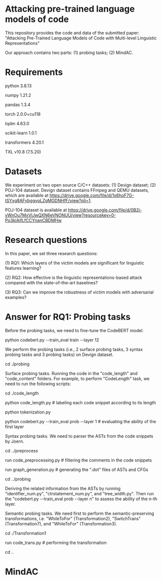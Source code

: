 # Attacking pre-trained language models of code
This repository provides the code and data of the submitted paper: "Attacking Pre-Trained Language Models of Code with Multi-level Linguistic Representations"

Our approach contains two parts: (1) probing tasks; (2) MindAC.

# Requirements
python                    3.8.13

numpy                     1.21.2

pandas                    1.3.4

torch                     2.0.0+cu118

tqdm                      4.63.0

scikit-learn              1.0.1

transformers              4.20.1

TXL                       v10.8 (7.5.20) 

# Datasets
We experiment on two open source C/C++ datasets: (1) Devign dataset; (2) POJ-104 dataset.
Devign dataset contains FFmpeg and QEMU datasets, which are available at https://drive.google.com/file/d/1x6hoF7G-tSYxg8AFybggypLZgMGDNHfF/view?pli=1.

POJ-104 dataset is available at https://drive.google.com/file/d/0B2i-vWnOu7MxVlJwQXN6eVNONUU/view?resourcekey=0-Po3kiAifLfCCYnanCBDMHw

# Research questions

In this paper, we set three research questions: 

(1) RQ1: Which layers of the victim models are significant for linguistic features learning?

(2) RQ2: How effective is the linguistic representations-based attack compared with the state-of-the-art baselines?

(3) RQ3: Can we improve the robustness of victim models with adversarial examples?

# Answer for RQ1: Probing tasks

Before the probing tasks, we need to fine-tune the CodeBERT model.

python codebert.py --train_eval train --layer 12

We perform the probing tasks (i.e., 2 surface probing tasks, 3 syntax probing tasks and 3 probing tasks) on Devign dataset.

cd ./probing

Surface probing tasks. Running the code in the "code_length" and "code_content" folders. For example, to perform "CodeLength" task, we need to run the following scripts:

cd ./code_length

python code_length.py  # labeling each code snippet according to its length

python tokenization.py  

python codebert.py --train_eval prob --layer 1  # evaluating the ability of the first layer

Syntax probing tasks. We need to parser the ASTs from the code snippets by Joern. 

cd ../preprocess

run code_preprocessing.py  # filtering the comments in the code snippets

run graph_generation.py  # generating the ".dot" files of ASTs and CFGs

cd ../probing

Deriving the related information from the ASTs by running "identifier_num.py", "ctrstatement_num.py", and "tree_width.py". Then run the "codebert.py --train_eval prob --layer n" to assess the ability of the n-th layer.

Semantic probing tasks. We need first to perform the semantic-preserving transformations, i.e. "WhileToFor" (Transformation2), "SwitchTrans" (Transformation7), and "WhileToFor" (Transformation3). 

cd ./Transformation1

run code_trans.py  # performing the transformation

cd ..



# MindAC
